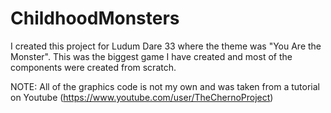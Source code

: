# ChildhoodMonsters

I created this project for Ludum Dare 33 where the theme was "You Are the Monster". This was the biggest game I have created and most of the components were created from scratch.

NOTE: All of the graphics code is not my own and was taken from a tutorial on Youtube (https://www.youtube.com/user/TheChernoProject)
